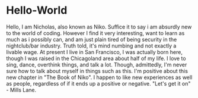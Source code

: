# Hello-World
Hello, I am Nicholas, also known as Niko. Suffice it to say i am absurdly new to the world of coding.
However I find it very interesting, want to learn as much as i possibly can, and am just plain tired of being security in the nightclub/bar industry.
Truth told, it's mind numbing and not exactly a livable wage.
At present I live in San Francisco, I was actually born here, though I was raised in the Chicagoland area about half of my life.
I love to sing, dance, overthink things, and talk a lot.
Though, admittedly, I'm never sure how to talk about myself in things such as this.
I'm positive about this new chapter in "The Book of Niko".
I happen to like new experiences as well as people, regardless of if it ends up a positive or negative.
"Let's get it on" - Mills Lane.
